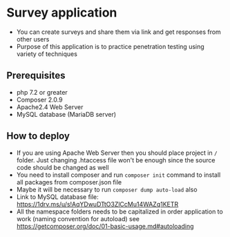 # Survey application
* You can create surveys and share them via link and get responses from other users
* Purpose of this application is to practice penetration testing using variety of techniques
  
## Prerequisites
* php 7.2 or greater
* Composer 2.0.9
* Apache2.4 Web Server
* MySQL database (MariaDB server)

## How to deploy
* If you are using Apache Web Server then you should place project in `/` folder. Just changing .htaccess file won't be enough since the source code should be changed as well
* You need to install composer and run `composer init` command to install all packages from composer.json file
* Maybe it will be necessary to run `composer dump auto-load` also
* Link to MySQL database file: https://1drv.ms/u/s!AqYDwuDTtO3ZlCcMu14WAZq1KETR
* All the namespace folders needs to be capitalized in order application to work (naming convention for autoload) see https://getcomposer.org/doc/01-basic-usage.md#autoloading
